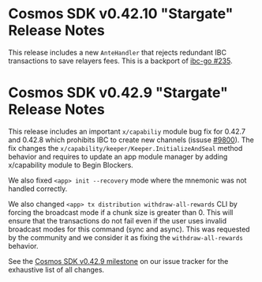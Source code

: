 # Cosmos SDK v0.42.10 "Stargate" Release Notes

This release includes a new `AnteHandler` that rejects redundant IBC transactions to save relayers fees. This is a backport of [ibc-go \#235](https://github.com/cosmos/ibc-go/pull/235).

# Cosmos SDK v0.42.9 "Stargate" Release Notes

This release includes an important `x/capabiliy` module bug fix for 0.42.7 and 0.42.8 which prohibits IBC to create new channels (issuse [\#9800](https://github.com/cosmos/cosmos-sdk/issues/9800)).
The fix changes the `x/capability/keeper/Keeper.InitializeAndSeal` method behavior and requires to update an app module manager by adding x/capability module to Begin Blockers.

We also fixed `<app> init --recovery` mode where the mnemonic was not handled correctly.

We also changed `<app> tx distribution withdraw-all-rewards` CLI by forcing the broadcast mode if a chunk size is greater than 0. This will ensure that the transactions do not fail even if the user uses invalid broadcast modes for this command (sync and async). This was requested by the community and we consider it as fixing the `withdraw-all-rewards` behavior.

See the [Cosmos SDK v0.42.9 milestone](https://github.com/cosmos/cosmos-sdk/milestone/53?closed=1) on our issue tracker for the exhaustive list of all changes.
